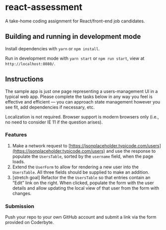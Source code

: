 # react-assessment

A take-home coding assignment for React/front-end job candidates.

## Building and running in development mode

Install dependencies with `yarn` or `npm install`.

Run in development mode with `yarn start` or `npm run start`, view at `http://localhost:8080/`.

## Instructions

The sample app is just one page representing a users-management UI in a typical web app. Please complete the tasks below in any way you feel is effective and efficient — you can approach state management however you see fit, add dependencies if necessary, etc.

Localization is not required. Browser support is modern browsers only (i.e., no need to consider IE 11 if the question arises).

### Features

1. Make a network request to [https://jsonplaceholder.typicode.com/users](https://jsonplaceholder.typicode.com/users) and use the response to populate the `UsersTable`, sorted by the `username` field, when the page loads.
2. Extend the `UserForm` to allow for rendering a new user into the `UsersTable`. All three fields should be supplied to make an addition.
3. [stretch goal] Refactor the the `UsersTable` so that entries contain an “Edit” link on the right. When clicked, populate the form with the user details and allow updating the local view of that user from the form with changes.

### Submission

Push your repo to your own GitHub account and submit a link via the form provided on Coderbyte.
